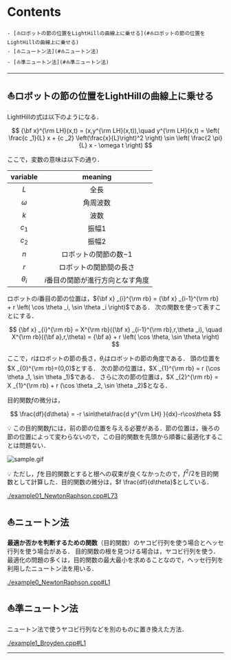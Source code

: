 # Contents

    - [⛵️ロボットの節の位置をLightHillの曲線上に乗せる](#⛵️ロボットの節の位置をLightHillの曲線上に乗せる)
    - [⛵️ニュートン法](#⛵️ニュートン法)
    - [⛵️準ニュートン法](#⛵️準ニュートン法)


---
## ⛵️ロボットの節の位置をLightHillの曲線上に乗せる 

LightHillの式は以下のようになる．

$$
{\bf x}^{\rm LH}(x,t) = (x,y^{\rm LH}(x,t)),\quad
y^{\rm LH}(x,t) = \left( \frac{c _1}{L} x + {c _2} \left(\frac{x}{L}\right)^2 \right) \sin \left( \frac{2 \pi}{L} x - \omega t \right)
$$

ここで，変数の意味は以下の通り．

| variable | meaning |
|:---:|:---:|
| $`L`$ | 全長 |
| $`\omega`$ | 角周波数 |
| $`k`$ | 波数 |
| $`c _1`$ | 振幅1 |
| $`c _2`$ | 振幅2 |
| $`n`$ | ロボットの関節の数$`-1`$ |
| $`r`$ | ロボットの関節間の長さ |
| $`\theta _i`$ | $`i`$番目の関節が進行方向となす角度 |

ロボットの$`i`$番目の節の位置は，$`{\bf x} _{i}^{\rm rb} = {\bf x} _{i-1}^{\rm rb} + r \left( \cos \theta _i, \sin \theta _i \right)`$である．
次の関数を使って表すことにする．

$$
{\bf x} _{i}^{\rm rb} = X^{\rm rb}({\bf x} _{i-1}^{\rm rb},r,\theta _i),
\quad X^{\rm rb}({\bf a},r,\theta) = {\bf a} + r \left( \cos \theta, \sin \theta \right)
$$

ここで，$`r`$はロボットの節の長さ，$`\theta _i`$はロボットの節の角度である．
頭の位置を$`X _{0}^{\rm rb}=(0,0)`$とする．
次の節の位置は，$`X _{1}^{\rm rb} = r (\cos \theta _1, \sin \theta _1)`$である．
さらに次の節の位置は，$`X _{2}^{\rm rb} = X _{1}^{\rm rb} + r (\cos \theta _2, \sin \theta _2)`$となる．

目的関数$`f`$の微分は，

$$
\frac{df}{d\theta} = -r \sin\theta\frac{d y^{\rm LH} }{dx}-r\cos\theta
$$

💡 この目的関数$`f`$には，前の節の位置を与える必要がある．節の位置は，後ろの節の位置によって変わらないので，この目的関数を先頭から順番に最適化することは問題ない．

![sample.gif](sample.gif)

💡 ただし，$`f`$を目的関数とすると根への収束が良くなかったので，$`f^2/2`$を目的関数として計算した．目的関数の微分は，$`f \frac{df}{d\theta}`$としている．


[./example01_NewtonRaphson.cpp#L73](./example01_NewtonRaphson.cpp#L73)


## ⛵️ニュートン法 

**最適か否かを判断するための関数**（目的関数）のヤコビ行列を使う場合とヘッセ行列を使う場合がある．
目的関数の根を見つける場合は，ヤコビ行列を使う．
最適化の問題の多くは，目的関数の最大最小を求めることなので，ヘッセ行列を利用したニュートン法を用いる．


[./example0_NewtonRaphson.cpp#L1](./example0_NewtonRaphson.cpp#L1)


## ⛵️準ニュートン法 

ニュートン法で使うヤコビ行列などを別のものに置き換えた方法．


[./example1_Broyden.cpp#L1](./example1_Broyden.cpp#L1)


---
